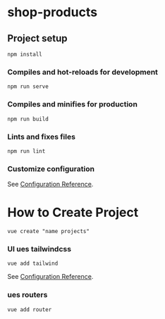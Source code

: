 # shop-products

## Project setup
```
npm install
```

### Compiles and hot-reloads for development
```
npm run serve
```

### Compiles and minifies for production
```
npm run build
```

### Lints and fixes files
```
npm run lint
```

### Customize configuration
See [Configuration Reference](https://cli.vuejs.org/config/).


# How to Create Project
```
vue create "name projects"
```

### UI ues tailwindcss
```
vue add tailwind
```
See [Configuration Reference](https://tailwindcss.com).

### ues routers
```
vue add router
```

